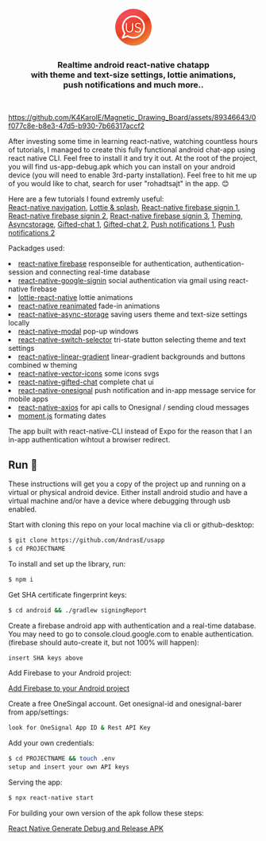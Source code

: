 <p align="center">
  <img src="https://github.com/AndrasE/raw-readme/blob/main/us-readme.png?raw=true" width="80">
</p>
<h3 align="center">
  Realtime android react-native chatapp
  <br>
  with theme and text-size settings, lottie animations, 
  <br>push notifications and much more..
</h3>
<br/>



https://github.com/K4KarolE/Magnetic_Drawing_Board/assets/89346643/0f077c8e-b8e3-47d5-b930-7b66317accf2

After investing some time in learning react-native, watching countless hours of tutorials, I managed to create this fully functional android chat-app using react native CLI. Feel free to install it and try it out. At the root of the project, you will find us-app-debug.apk which you can install on your android device (you will need to enable 3rd-party installation). Feel free to hit me up of you would like to chat, search for user "rohadtsajt" in the app. 😊
<br/>

<p>
Here are a few tutorials I found extremly useful: <br/>
<a
href="https://youtu.be/I7POH4acHV8?si=ujz9tW3-b0x1LFU8"
target="_blank"
rel="noopener noreferrer"
>React-native navigation</a>,
<a
href="https://youtu.be/mZXCOdIFg6Q?si=KGwVJEzNPHA6h1a_"
target="_blank"
rel="noopener noreferrer"
>Lottie & splash</a>,
<a
href="https://youtu.be/RkQpvlosGz0?si=jaUdyw3E8e13ly2e"
target="_blank"
rel="noopener noreferrer"
>React-native firebase signin 1</a>,
<a
href="https://youtu.be/8aARNaWR78Q?si=mJEqlk6ffdHqNXbN"
target="_blank"
rel="noopener noreferrer"
>React-native firebase signin 2</a>,
<a
href="https://youtu.be/RrGtyfo1wr0?si=_J5qp15yHs-VIO9Y"
target="_blank"
rel="noopener noreferrer"
>React-native firebase signin 3</a>,
<a
href="https://youtu.be/km1qm1Zz2lY?si=owQr0aFeMmk6fvqH"
target="_blank"
rel="noopener noreferrer"
>Theming</a>,
<a
href="https://youtu.be/PRGHWgTydyQ?si=b-pveeF2814-PduM"
target="_blank"
rel="noopener noreferrer"
>Asyncstorage</a>,
<a
href="https://youtu.be/Z0riAoqXrwo?si=dMS8Pf6LkjIvFCZK"
target="_blank"
rel="noopener noreferrer"
>Gifted-chat 1</a>,
<a
href="https://youtu.be/Z0riAoqXrwo?si=dMS8Pf6LkjIvFCZK"
target="_blank"
rel="noopener noreferrer"
>Gifted-chat 2</a>,
<a
href="https://youtu.be/Qcxa6dxfUFo?si=xZ3G5Cg0_FpmAU9Q"
target="_blank"
rel="noopener noreferrer"
>Push notifications 1</a>,
<a
href="https://youtu.be/X5kjfW1rfig?si=dW8S6h1CiG63fEMC"
target="_blank"
rel="noopener noreferrer"
>Push notifications 2</a>
</br>
</p>
<p>
Packadges used: 
<li><a
 href="https://rnfirebase.io/"
target="_blank"
rel="noopener noreferrer"
>react-native firebase</a> responseible for authentication, authentication-session and connecting real-time database  
</li>
<li><a
 href="https://github.com/react-native-google-signin/google-signin"
target="_blank"
rel="noopener noreferrer"
>react-native-google-signin</a> social authentication via gmail using react-native firebase
</li>
<li><a
 href="https://www.npmjs.com/package/lottie-react-native"
target="_blank"
rel="noopener noreferrer"
>lottie-react-native</a> lottie animations
</li>
<li><a
 href="https://docs.swmansion.com/react-native-reanimated/"
target="_blank"
rel="noopener noreferrer"
>react-native reanimated</a> fade-in animations
</li>
<li><a
 href="https://www.npmjs.com/package/@react-native-async-storage/async-storage"
target="_blank"
rel="noopener noreferrer"
>react-native-async-storage</a> saving users theme and text-size settings locally
</li>
<li><a
 href="https://www.npmjs.com/package/react-native-modal"
target="_blank"
rel="noopener noreferrer"
>react-native-modal</a> pop-up windows
</li>
<li><a
 href="https://www.npmjs.com/package/react-native-switch-selector"
target="_blank"
rel="noopener noreferrer"
>react-native-switch-selector</a> tri-state button selecting theme and text settings
</li>
<li><a
 href="https://www.npmjs.com/package/react-native-linear-gradient"
target="_blank"
rel="noopener noreferrer"
>react-native-linear-gradient</a> linear-gradient backgrounds and buttons combined w theming
</li>
<li><a
 href="https://www.npmjs.com/package/react-native-vector-icons"
target="_blank"
rel="noopener noreferrer"
>react-native-vector-icons</a> some icons svgs
</li>
<li><a
 href="https://www.npmjs.com/package/react-native-gifted-chat?activeTab=versions"
target="_blank"
rel="noopener noreferrer"
>react-native-gifted-chat</a> complete chat ui 
</li>
<li><a
 href="https://documentation.onesignal.com/docs/react-native-sdk-setup"
target="_blank"
rel="noopener noreferrer"
>react-native-onesignal</a> push notification and in-app message service for mobile apps
</li>
<li><a
 href="https://www.npmjs.com/package/react-native-axios"
target="_blank"
rel="noopener noreferrer"
>react-native-axios</a> for api calls to Onesignal / sending cloud messages
</li>
<li><a
 href="https://momentjs.com/"
target="_blank"
rel="noopener noreferrer"
>moment.js</a> formating dates
</li>
</p>
<p>
The app built with react-native-CLI instead of Expo for the reason that I an in-app authentication wihtout a browiser redirect. 
</p>

## Run 🚀

These instructions will get you a copy of the project up and running on a virtual or physical android device. Either install android studio and have a virtual machine and/or have a device where debugging through usb enabled.

Start with cloning this repo on your local machine via cli or github-desktop:

```sh
$ git clone https://github.com/AndrasE/usapp
$ cd PROJECTNAME
```

To install and set up the library, run:

```sh
$ npm i
```

Get SHA certificate fingerprint keys:

```sh
$ cd android && ./gradlew signingReport
```

Create a firebase android app with authentication and a real-time database. You may need to go to console.cloud.google.com to enable authentication. (firebase should auto-create it, but not 100% will happen):

```sh
insert SHA keys above
```
Add Firebase to your Android project:
<p>
<a
 href="https://firebase.google.com/docs/android/setup"
target="_blank"
rel="noopener noreferrer"
>Add Firebase to your Android project </a></p>
Create a free OneSingal account. Get onesignal-id and onesignal-barer from app/settings:

```sh
look for OneSignal App ID & Rest API Key
```

Add your own credentials:

```sh
$ cd PROJECTNAME && touch .env
setup and insert your own API keys
```



Serving the app:

```sh
$ npx react-native start
```

For building your own version of the apk follow these steps:

<p>
<a
 href="https://medium.com/geekculture/react-native-generate-apk-debug-and-release-apk-4e9981a2ea51"
target="_blank"
rel="noopener noreferrer"
>React Native Generate Debug and Release APK</a></p>

